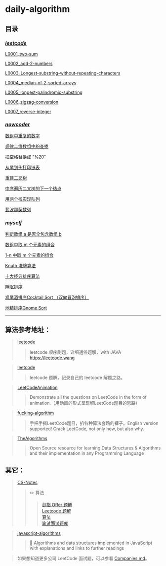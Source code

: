 <!--
 * @Date        : 2020-05-02 20:11:02
 * @LastEditors : anlzou
 * @Github      : https://github.com/anlzou
 * @LastEditTime: 2020-05-29 09:30:42
 * @FilePath    : \algorithm\README.md
 * @Describe    : 
 -->
# daily-algorithm

## 目录

### *[leetcode](https://leetcode-cn.com/problems/)*
[L0001_two-sum](./problems/L0001_TwoSum.md)

[L0002_add-2-numbers](./problems/L0002_addTwoNumbers.md)

[L0003_Longest-substring-without-repeating-characters](./problems/L0003_LongestSubstringWithoutRepeatingCharacters.md)

[L0004_median-of-2-sorted-arrays](./problems/L0004_MedianOf2SortedArrays.md)

[L0005_longest-palindromic-substring](./problems/L0005_longest-palindromic-substring.md)

[L0006_zigzag-conversion](./problems/L0006_zigzag-conversion.md)

[L0007_reverse-integer](./problems/L0007_reverse-integer.md)

### *[nowcoder](https://www.nowcoder.com/ta/coding-interviews)*
[数组中重复的数字](./problems/N0003_duplicate-numbers-in-array.md)

[规律二维数组中的查找](./problems/N0004_finding-in-2D-array.md)

[把空格替换成 "%20"](./problems/N0005_replace-space.md)

[从尾到头打印链表](./problems/N0006_return-LinkedList-from-z-to-a.md)

[重建二叉树](./problems/N0007_reConstructBinaryTree.md)

[中序遍历二叉树的下一个结点](./problems/N0008_GetBinaryTreeNextNode.md)

[用两个栈实现队列](./problems/N0009_Using2stacks2implementQueues.md)

[斐波那契数列](./problems/N0010_Fibonacci.md)


### *myself*
[判断数组 a 是否全包含数组 b ](./problems/M0001_ArrSearchingArr.md)

[数组中取 m 个元素的组合](./problems/M0002_ArrGetM2Comb.md)

[1-n 中取 m 个元素的组合](./problems/M0003_Combination.md)

[Knuth 洗牌算法](./problems/M0004_Knuth.md)

[十大经典排序算法](./problems/M0005_TenBaseSort.md)

[睡眠排序](./problems/M0006_SleepSort.md)

[鸡尾酒排序Cocktail Sort （双向冒泡排序）](./problems/M0007_CocktailSort.md)

[地精排序Gnome Sort](./prble/../problems/M0008_GnomeSort.md)

--------------
## 算法参考地址：
>[leetcode](https://github.com/wind-liang/leetcode)
>>leetcode 顺序刷题，详细通俗题解，with JAVA https://leetcode.wang

>[leetcode](https://github.com/azl397985856/leetcode)
>>leetcode 题解，记录自己的 leetcode 解题之路。

>[LeetCodeAnimation](https://github.com/MisterBooo/LeetCodeAnimation)
>>Demonstrate all the questions on LeetCode in the form of animation.（用动画的形式呈现解LeetCode题目的思路）

>[fucking-algorithm](https://github.com/labuladong/fucking-algorithm)
>>手把手撕LeetCode题目，扒各种算法套路的裤子。English version supported! Crack LeetCode, not only how, but also why.

>[TheAlgorithms](https://github.com/TheAlgorithms)
>>Open Source resource for learning Data Structures & Algorithms and their implementation in any Programming Language

## 其它：
>[CS-Notes](https://github.com/CyC2018/CS-Notes/blob/master/notes/Leetcode%20%E9%A2%98%E8%A7%A3%20-%20%E7%9B%AE%E5%BD%95.md)
>>  ✏️ 算法
>>>[剑指 Offer 题解](https://github.com/CyC2018/CS-Notes/blob/master/notes/%E5%89%91%E6%8C%87%20Offer%20%E9%A2%98%E8%A7%A3%20-%20%E7%9B%AE%E5%BD%95.md)     
>>>[Leetcode 题解](https://github.com/CyC2018/CS-Notes/blob/master/notes/Leetcode%20%E9%A2%98%E8%A7%A3%20-%20%E7%9B%AE%E5%BD%95.md)     
>>[算法](https://github.com/CyC2018/CS-Notes/blob/master/notes/%E7%AE%97%E6%B3%95%20-%20%E7%9B%AE%E5%BD%95.md)      
>>[笔试面试题库](https://www.nowcoder.com/contestRoom?from=cyc_github)

>[javascript-algorithms](https://github.com/trekhleb/javascript-algorithms)
>>📝 Algorithms and data structures implemented in JavaScript with explanations and links to further readings

> 如果想知道更多公司 LeetCode 面试题，可以参看 [Companies.md](https://github.com/Blankj/awesome-java-leetcode/blob/master/Companies.md)。